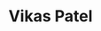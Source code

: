 ---
title: "Vikas Patel"
presenter_id: vikas_patel
layout: member_all_presentations
permalink: /member_full_publications/:presenter_id/
---